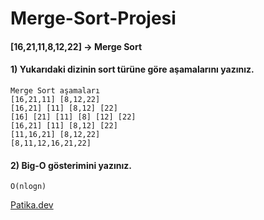 # Merge-Sort-Projesi

#### [16,21,11,8,12,22] -> Merge Sort

#### 1) Yukarıdaki dizinin sort türüne göre aşamalarını yazınız.
	Merge Sort aşamaları
	[16,21,11] [8,12,22]
	[16,21] [11] [8,12] [22]
	[16] [21] [11] [8] [12] [22]
	[16,21] [11] [8,12] [22]
	[11,16,21] [8,12,22]
	[8,11,12,16,21,22]

#### 2) Big-O gösterimini yazınız.
	O(nlogn)

  [Patika.dev](https://app.patika.dev/)
